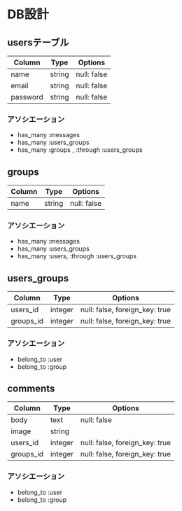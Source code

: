 # DB設計


## usersテーブル
|Column|Type|Options|
|------|----|-------|
|name|string|null: false|
|email|string|null: false|
|password|string|null: false|

### アソシエーション
- has_many :messages
- has_many :users_groups
- has_many :groups , :through :users_groups

## groups
|Column|Type|Options|
|------|----|-------|
|name|string|null: false|

### アソシエーション
- has_many :messages
- has_many :users_groups
- has_many :users, :through :users_groups

## users_groups
|Column|Type|Options|
|------|----|-------|
|users_id|integer|null: false, foreign_key: true|
|groups_id|integer|null: false, foreign_key: true|

### アソシエーション
- belong_to :user
- belong_to :group

## comments
|Column|Type|Options|
|------|----|-------|
|body|text|null: false|
|image|string|
|users_id|integer|null: false, foreign_key: true|
|groups_id|integer|null: false, foreign_key: true|


### アソシエーション
- belong_to :user
- belong_to :group